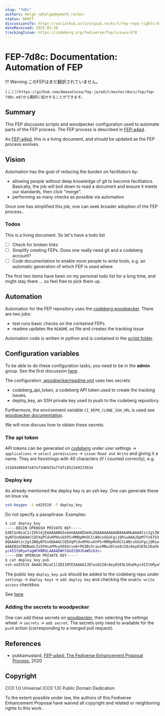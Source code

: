 ```yaml
---
slug: "7d8c"
authors: Helge <@helge@mymath.rocks>
status: DRAFT
discussionsTo: https://socialhub.activitypub.rocks/t/fep-repo-rights/4797/3
dateReceived: 2025-01-20
trackingIssue: https://codeberg.org/fediverse/fep/issues/470
---
```


# FEP-7d8c: Documentation: Automation of FEP
!!! Warning
    このFEPはまだ翻訳されていません。

    [ここ](https://github.com/AmaseCocoa/fep-ja/edit/master/docs/fep/fep-7d8c.md)から翻訳に協力することができます。
    
## Summary

This FEP discusses scripts and woodpecker configuration used to automate parts of the FEP process. The FEP process is described in [FEP-a4ed][a4ed].

As [FEP-a4ed][a4ed], this is a living document, and should be updated as the FEP process evolves.

## Vision

Automation has the goal of reducing the burden on facilitators by:

- allowing people without deep knowledge of git to become facilitators. Basically, the job will boil down to read a document and ensure it meets our standards, then click "merge".
- performing as many checks as possible via automation

Once one has simplified this job, one can seek broader adoption of the FEP process..

### Todos

This is a living document. So let's have a todo list

- [ ] Check for broken links
- [ ] Simplify creating FEPs. Does one really need git and a codeberg account?
- [ ] Code documentation to enable more people to write tools, e.g. an automatic generation of which FEP is used where

The first two items have been on my personal todo list for a long time, and might stay there ... so feel free to pick them up.

## Automation

Automation for the FEP repository uses the [codeberg woodpecker](https://ci.codeberg.org). There are two jobs:

- test runs basic checks on the contained FEPs
- readme updates the `README.md` file and creates the tracking issue

Automation code is written in python and is contained in the [script folder](https://codeberg.org/fediverse/fep/src/branch/main/scripts).

## Configuration variables

To be able to do these configuration tasks, you need to be in the __admin__ group. See the
first discussion [here](https://socialhub.activitypub.rocks/t/fep-repo-rights/4797/2).

The configuration [.woodpecker/readme.yml](https://codeberg.org/fediverse/fep/src/branch/main/.woodpecker/woodpecker.yml) uses two secrets:

- codeberg_api_token, a codeberg API token used to create the tracking issues.
- deploy_key, an SSH private key used to push to the codeberg repository.

Furthermore, the environment variable `CI_REPO_CLONE_SSH_URL` is used see [woodpecker documentation](https://woodpecker-ci.org/docs/usage/environment).

We will now discuss how to obtain these secrets.

### The api token

API tokens can be generated on [codeberg](https://codeberg.org/user/settings) under user settings -> `applications` -> `select permissions` -> `issue`: `Read and Write` and giving it a name. They are hexstrings with 40 characters (if I counted correctly), e.g.

```text
33104dd6847e87ef3d6925effdfc852349233034
```

### Deploy key

As already mentioned the deploy key is an ssh key. One can generate these on linux via

```bash
ssh-keygen -t ed25519 -f deploy_key
```

Do not specify a passphrase. Examples:

``` bash
$ cat deploy_key
-----BEGIN OPENSSH PRIVATE KEY-----
b3BlbnNzaC1rZXktdjEAAAAABG5vbmUAAAAEbm9uZQAAAAAAAAABAAAAMwAAAAtzc2gtZW
QyNTUxOQAAACCQ5XqPCdvHPHsukhPS+RMDpMnOCCLW0csGGoFgijQRiwAAAJDpM7fx6TO3
8QAAAAtzc2gtZWQyNTUxOQAAACCQ5XqPCdvHPHsukhPS+RMDpMnOCCLW0csGGoFgijQRiw
AAAEB2ofBDBwUcZs5FHsaFMvyO95Qrvn8+PO3BchraucMRwJDleo8J28c8ey6SE9L5EwOk
yc4IItbRywYagWCKNBGLAAAADWhlbGdlQHJhaW5ib3c=
-----END OPENSSH PRIVATE KEY-----
$ cat deploy_key.pub
ssh-ed25519 AAAAC3NzaC1lZDI1NTE5AAAAIJDleo8J28c8ey6SE9L5EwOkyc4IItbRywYagWCKNBGL helge@rainbow
```

The public key `deploy_key.pub` should be added to the codeberg repo under `settings` -> `deploy keys` -> `add deploy key` and checking the `enable write access` checkbox.

See [here](https://codeberg.org/fediverse/fep/settings/keys).

### Adding the secrets to woodpecker

One can add these secrets on [woodpecker](https://ci.codeberg.org/repos/12388), then selecting the settings wheel -> `secrets` -> `add secret`. The secrets only need to available for the `push` action (corresponding to a merged pull request).

## References

- pukkamustard, [FEP-a4ed: The Fediverse Enhancement Proposal Process][a4ed], 2020

[a4ed]: https://codeberg.org/fediverse/fep/src/branch/main/fep/a4ed/fep-a4ed.md

## Copyright

CC0 1.0 Universal (CC0 1.0) Public Domain Dedication

To the extent possible under law, the authors of this Fediverse Enhancement Proposal have waived all copyright and related or neighboring rights to this work.
